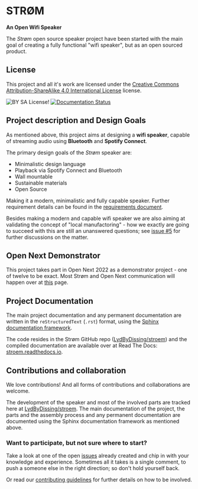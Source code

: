 # STRØM
**An Open Wifi Speaker**

The _Strøm_ open source speaker project have been started with the main goal of creating a fully functional "wifi speaker", but as an open sourced product.

## License
This project and all it's work are licensed under the [Creative Commons Attribution-ShareAlike 4.0 International License](http://creativecommons.org/licenses/by-sa/4.0/) license.

![BY SA License!](https://img.shields.io/badge/License-CC%20BY--SA%204.0-lightgrey.svg "The license")
[![Documentation Status](https://readthedocs.org/projects/stroem/badge/?version=latest)](https://stroem.readthedocs.io/en/latest/?badge=latest)

## Project description and Design Goals
As mentioned above, this project aims at designing a **wifi speaker**, capable of streaming audio using **Bluetooth** and **Spotify Connect**.

The primary design goals of the _Strøm_ speaker are:

* Minimalistic design language
* Playback via Spotify Connect and Bluetooth
* Wall mountable
* Sustainable materials
* Open Source

Making it a modern, minimalistic and fully capable speaker. Further requirement details can be found in the [requirements document](https://stroem.readthedocs.io/en/latest/requirements.html).

Besides making a modern and capable wifi speaker we are also aiming at validating the concept of "local manufactoring" - how we exactly are going to succeed with this are still an unanswered questions; see [issue #5](https://wikifactory.com/+opennext/lydbydissing/issues/local-production-but-how) for further discussions on the matter.

## Open Next Demonstrator
This project takes part in Open Next 2022 as a demonstrator project - one of twelve to be exact.
Most Strøm and Open Next communication will happen over at [this](https://wikifactory.com/@sidsel/osd-platform-for-maker) page.

## Project Documentation

The main project documentation and any permanent documentation are written in the `reStructuredText` (`.rst`) format, using the [Sphinx documentation framework](https://www.sphinx-doc.org/en/master/).

The code resides in the Strøm GitHub repo ([LydByDissing/stroem](https://github.com/LydByDissing/stroem)) and the compiled documentation are available over at Read The Docs: [stroem.readthedocs.io](https://stroem.readthedocs.io/).

## Contributions and collaboration
We love contributions! And all forms of contributions and collaborations are welcome.

The development of the speaker and most of the involved parts are tracked here at [LydByDissing/stroem](hhttps://github.com/LydByDissing/stroem).
The main documentation of the project, the parts and the assembly process and any permanent documentation are documented using the Sphinx documentation framework as mentioned above.

### Want to participate, but not sure where to start?
Take a look at one of the open [issues](https://github.com/LydByDissing/stroem/issues) already created and chip in with your knowledge and experience. Sometimes all it takes is a single comment, to push a someone else in the right direction; so don't hold yourself back.

Or read our [contributing guidelines](https://github.com/LydByDissing/stroem/blob/main/CONTRIBUTING.md) for further details on how to be involved.

